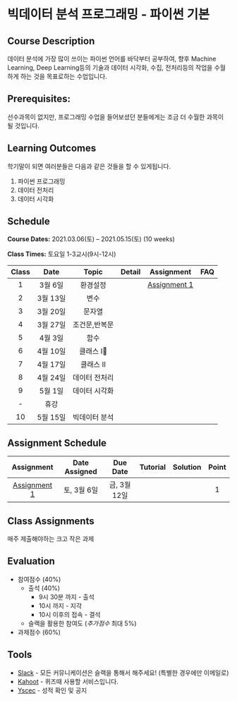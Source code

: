 # 빅데이터 분석 프로그래밍 - 파이썬 기본

## Course Description

데이터 분석에 가장 많이 쓰이는 파이썬 언어를 바닥부터 공부하여, 향후 Machine Learning, Deep Learning등의 기술과 데이터 시각화, 수집, 전처리등의 작업을 수월하게 하는 것을 목표로하는 수업입니다.



## Prerequisites:  
선수과목이 없지만, 프로그래밍 수업을 들어보셨던 분들에게는 조금 더 수월한 과목이 될 것입니다.

## Learning Outcomes

학기말이 되면 여러분들은 다음과 같은 것들을 할 수 있게됩니다.

1. 파이썬 프로그래밍
1. 데이터 전처리
1. 데이터 시각화

## Schedule

**Course Dates:** 2021.03.06(토) – 2021.05.15(토) (10 weeks)

**Class Times:** 토요일 1-3교시(9시-12시) 

| Class |       Date       |      Topic     |       Detail       |   Assignment  | FAQ |
|:-----:|:----------------:|:--------------:|:------------------:|:-------------:|:---:|
|  1  |  3월 6일            |     환경설정     |                    |   [Assignment 1]            |     |
|  2  |  3월 13일           |     변수        |                    |               |     |
|  3  |  3월 20일           |     문자열       |                    |               |     |
|  4  |  3월 27일           |    조건문,반복문  |                    |               |     |
|  5  |  4월 3일            |    함수         |                    |               |     |
|  6  |  4월 10일           |    클래스 I     |                    |               |     |
|  7  |  4월 17일           |    클래스 II     |                    |               |     |
|  8  |  4월 24일           |    데이터 전처리   |                    |               |     |
|  9  |  5월 1일            |    데이터 시각화   |                    |               |     |
|  -  |  휴강               |                |                    |               |     |
|  10 |  5월 15일           |    빅데이터 분석   |                    |               |     |






[Lecture 1]: lecture/week-01


[Assignment 1]: assignment/week-01



[Practice 1]: practice/week-01



[FAQ 1]: FAQ.md#week-01


## Assignment Schedule 


|               Assignment               | Date Assigned |   Due Date   |    Tutorial  |   Solution   |    Point     |
|:--------------------------------------:|:-------------:|:------------:|:------------:|:------------:|:------------:|
| [Assignment 1]                      |  토, 3월 6일  |  금, 3월 12일 | | | 1 |





## Class Assignments

매주 제출해야하는 크고 작은 과제


## Evaluation


- 참여점수 (40%)
    - 출석 (40%) 
        - 9시 30분 까지 - 출석
        - 10시 까지 - 지각
        - 10시 이후의 접속 - 결석
    - 슬랙을 활용한 참여도 (*추가점수* 최대 5%)
- 과제점수 (60%)

## Tools

- [Slack](https://yonseigsi7633-gfh3044.slack.com/) - 모든 커뮤니케이션은 슬랙을 통해서 해주세요! (특별한 경우에만 이메일로)
- [Kahoot](https://kahoot.it) - 퀴즈때 사용할 서비스입니다.
- [Yscec](https://open.yonsei.ac.kr/course/view.php?id=187055) - 성적 확인 및 공지

